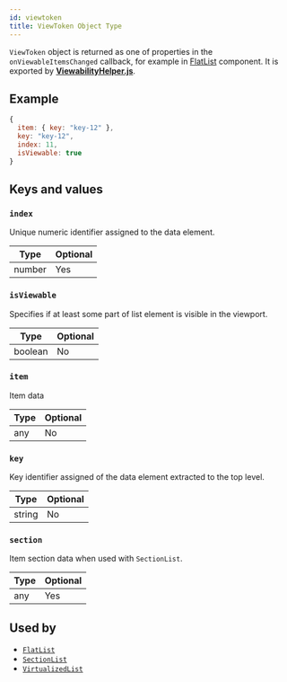 ```yaml
---
id: viewtoken
title: ViewToken Object Type
---
```


`ViewToken` object is returned as one of properties in the `onViewableItemsChanged` callback, for example in [FlatList](flatlist.md) component. It is exported by [**ViewabilityHelper.js**](https://github.com/facebook/react-native/blob/master/Libraries/Lists/ViewabilityHelper.js).

## Example

```js
{
  item: { key: "key-12" },
  key: "key-12",
  index: 11,
  isViewable: true
}
```

## Keys and values

### `index`

Unique numeric identifier assigned to the data element.

| Type   | Optional |
| ------ | -------- |
| number | Yes      |

### `isViewable`

Specifies if at least some part of list element is visible in the viewport.

| Type    | Optional |
| ------- | -------- |
| boolean | No       |

### `item`

Item data

| Type | Optional |
| ---- | -------- |
| any  | No       |

### `key`

Key identifier assigned of the data element extracted to the top level.

| Type   | Optional |
| ------ | -------- |
| string | No       |

### `section`

Item section data when used with `SectionList`.

| Type | Optional |
| ---- | -------- |
| any  | Yes      |

## Used by

- [`FlatList`](flatlist.md)
- [`SectionList`](sectionlist.md)
- [`VirtualizedList`](virtualizedlist.md)
